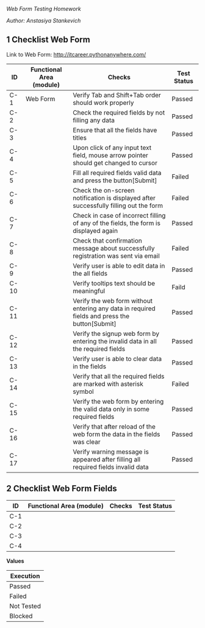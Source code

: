 *Web Form Testing Homework* 

*Author: Anstasiya Stankevich*

## 1 Checklist Web Form

Link to Web Form: http://itcareer.pythonanywhere.com/ 

| ID      | Functional Area (module) | Checks                                                                                        | Test Status   |
| --------|--------------------------|-----------------------------------------------------------------------------------------------|---------------|
| C-1     | Web Form                 | Verify Tab and Shift+Tab order should work properly                                           | Passed        | 
| C-2     |                          | Check the required fields by not filling any data                                             | Passed        |
| C-3     |                          | Ensure that all the fields have titles                                                        | Passed        |
| C-4     |                          | Upon click of any input text field, mouse arrow pointer should get changed to cursor          | Passed        |
| C-5     |                          | Fill all required fields valid data and press the button[Submit]                              | Failed        |
| C-6     |                          | Check the on-screen notification is displayed after successfully filling out the form         | Failed        |
| C-7     |                          | Check in case of incorrect filling of any of the fields, the form is displayed again          | Passed        |
| C-8     |                          | Check that confirmation message about successfully registration was sent via email            | Failed        |
| C-9     |                          | Verify user is able to edit data in the all fields                                            | Passed        |
| C-10    |                          | Verify tooltips text should be meaningful   				            | Faild         |
| C-11    |                          | Verify the web form without entering any data in required fields and press the button[Submit] | Passed        |
| C-12    |                          | Verify the signup web form by entering the invalid data in all the required fields            | Passed        |
| C-13    |                          | Verify user is able to clear data in the fields                                               | Passed        |
| C-14    |                          | Verify that all the required fields are marked with asterisk symbol                           | Failed        |
| C-15    |                          | Verify the web form by entering the valid data only in some required fields                   | Passed        |
| C-16    |                          | Verify that after reload of the web form the data in the fields was clear                     | Passed        |
| C-17    |                          | Verify warning message is appeared after filling all required fields invalid data             | Passed        | 


## 2 Checklist Web Form Fields

| ID              | Functional Area (module)      | Checks                                               | Test Status  |
| --------------- |-------------------------------|------------------------------------------------------|--------------|
| C-1             |                               |                                                      |              | 
| C-2             |                               |                                                      |              |
| C-3             |                               |                                                      |              |                    
| C-4             |                               |                                                      |              |



**Values** 

| Execution       |
| --------------- |
| Passed          |                      
| Failed          |                                  
| Not Tested      |                                               
| Blocked         |             
           



